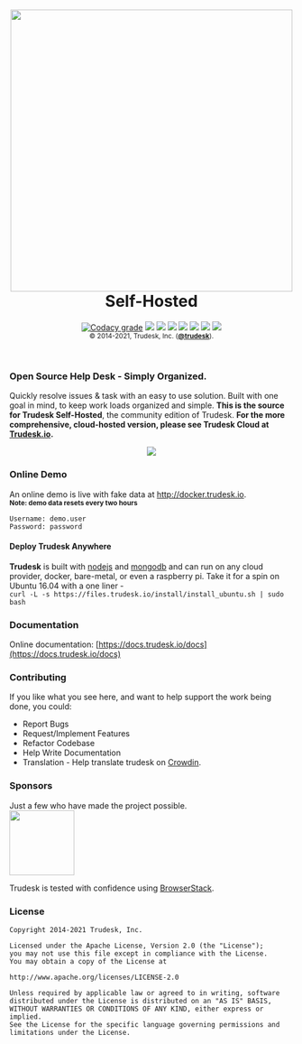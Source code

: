 <h1 align="center">
<a href="http://trudesk.io"><img src="http://trudesk.io/TD_Black.png" width="500" /></a>
<br />Self-Hosted
</h1>
<p align="center">
<a href="https://api.codacy.com/project/badge/Grade/3228c30aa1d14530ba25a04948985079"><img alt="Codacy grade" src="https://img.shields.io/codacy/grade/3228c30aa1d14530ba25a04948985079?style=flat-square"></a>
<a href="https://standarsjs.com"><img src="https://img.shields.io/badge/code_style-standard-brightgreen.svg?style=flat-square" /></a>
<img src="https://img.shields.io/circleci/token/ad7d2d066a75685a15c8e2fd08bd75e53b18fbb7/project/github/polonel/trudesk/develop.svg?style=flat-square" />
<a href="https://forum.trudesk.io"><img src="https://img.shields.io/discourse/https/forum.trudesk.io/topics.svg?style=flat-square" /></a>
<a title="Crowdin" target="_blank" href="https://crowdin.com/project/trudesk"><img src="https://d322cqt584bo4o.cloudfront.net/trudesk/localized.svg?style=flat-square"></a>
<a href="https://github.com/polonel/trudesk/blob/master/LICENSE"><img src="https://img.shields.io/badge/license-APACHE%202-green.svg?style=flat-square" /></a>
<a href="https://github.com/polonel/trudesk/releases"><img src="https://img.shields.io/github/release/polonel/trudesk.svg?style=flat-square" /></a>
<a href="http://docs.trudesk.io/docs"><img src="https://img.shields.io/badge/documentation-click%20to%20read-blue.svg?style=flat-square" /></a>
<br />
<sub>© 2014-2021, Trudesk, Inc. (<b><a href="https://trudesk.io">@trudesk</a></b>).</sub>
</p>
<br />

### Open Source Help Desk - Simply Organized.
Quickly resolve issues & task with an easy to use solution. Built with one goal in mind, to keep work loads organized and simple. **This is the source for Trudesk Self-Hosted**, the community edition of Trudesk. **For the more comprehensive, cloud-hosted version, please see Trudesk Cloud at <a href="http://trudesk.io">Trudesk.io</a>.**

<p align="center">
    <img src="https://files.trudesk.io/hero-td-right.png" />
</p>

### Online Demo
An online demo is live with fake data at <a href="http://docker.trudesk.io">http://docker.trudesk.io</a>. <br />
<sub>**Note: demo data resets every two hours**<sub>
``` text
Username: demo.user
Password: password
```

#### Deploy Trudesk Anywhere
**Trudesk** is built with <a href="https://nodejs.org">nodejs</a> and <a href="https://mongodb.org">mongodb</a> and can run on any cloud provider, docker, bare-metal, or even a raspberry pi.
Take it for a spin on Ubuntu 16.04 with a one liner - <br />`curl -L -s https://files.trudesk.io/install/install_ubuntu.sh | sudo bash`

### Documentation
Online documentation: [https://docs.trudesk.io/docs](https://docs.trudesk.io/docs)

### Contributing
If you like what you see here, and want to help support the work being done, you could:
+ Report Bugs
+ Request/Implement Features
+ Refactor Codebase
+ Help Write Documentation
+ Translation - Help translate trudesk on [Crowdin](https://crwd.in/trudesk).

### Sponsors
Just a few who have made the project possible.
<br />
<a href="https://www.browserstack.com"><img src="https://files.trudesk.io/browserstack-logo-600x315.png" width="115" /></a>

Trudesk is tested with confidence using [BrowserStack](https://browserstack.com).

### License

    Copyright 2014-2021 Trudesk, Inc.
    
    Licensed under the Apache License, Version 2.0 (the "License");
    you may not use this file except in compliance with the License.
    You may obtain a copy of the License at
    
    http://www.apache.org/licenses/LICENSE-2.0
    
    Unless required by applicable law or agreed to in writing, software
    distributed under the License is distributed on an "AS IS" BASIS,
    WITHOUT WARRANTIES OR CONDITIONS OF ANY KIND, either express or implied.
    See the License for the specific language governing permissions and
    limitations under the License.
